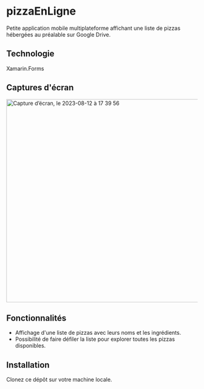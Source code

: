 # pizzaEnLigne
Petite application mobile multiplateforme affichant une liste de pizzas hébergées au préalable sur Google Drive.
## Technologie 

Xamarin.Forms

## Captures d'écran
<img width="533" alt="Capture d’écran, le 2023-08-12 à 17 39 56" src="https://github.com/walid1508/pizzaEnLigne/assets/103005189/6ed269f9-72d5-4366-905a-9e774eb88048">

## Fonctionnalités

- Affichage d'une liste de pizzas avec leurs noms et les ingrédients.
- Possibilité de faire défiler la liste pour explorer toutes les pizzas disponibles.

## Installation

Clonez ce dépôt sur votre machine locale.
